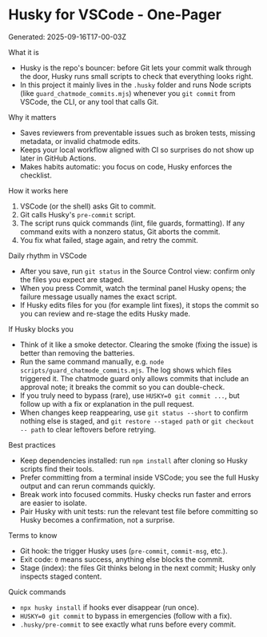 # Husky for VSCode - One-Pager
Generated: 2025-09-16T17-00-03Z

What it is
- Husky is the repo's bouncer: before Git lets your commit walk through the door, Husky runs small scripts to check that everything looks right.
- In this project it mainly lives in the `.husky` folder and runs Node scripts (like `guard_chatmode_commits.mjs`) whenever you `git commit` from VSCode, the CLI, or any tool that calls Git.

Why it matters
- Saves reviewers from preventable issues such as broken tests, missing metadata, or invalid chatmode edits.
- Keeps your local workflow aligned with CI so surprises do not show up later in GitHub Actions.
- Makes habits automatic: you focus on code, Husky enforces the checklist.

How it works here
1. VSCode (or the shell) asks Git to commit.
2. Git calls Husky's `pre-commit` script.
3. The script runs quick commands (lint, file guards, formatting). If any command exits with a nonzero status, Git aborts the commit.
4. You fix what failed, stage again, and retry the commit.

Daily rhythm in VSCode
- After you save, run `git status` in the Source Control view: confirm only the files you expect are staged.
- When you press Commit, watch the terminal panel Husky opens; the failure message usually names the exact script.
- If Husky edits files for you (for example lint fixes), it stops the commit so you can review and re-stage the edits Husky made.

If Husky blocks you
- Think of it like a smoke detector. Clearing the smoke (fixing the issue) is better than removing the batteries.
- Run the same command manually, e.g. `node scripts/guard_chatmode_commits.mjs`. The log shows which files triggered it. The chatmode guard only allows commits that include an approval note; it breaks the commit so you can double-check.
- If you truly need to bypass (rare), use `HUSKY=0 git commit ...`, but follow up with a fix or explanation in the pull request.
- When changes keep reappearing, use `git status --short` to confirm nothing else is staged, and `git restore --staged path` or `git checkout -- path` to clear leftovers before retrying.

Best practices
- Keep dependencies installed: run `npm install` after cloning so Husky scripts find their tools.
- Prefer committing from a terminal inside VSCode; you see the full Husky output and can rerun commands quickly.
- Break work into focused commits. Husky checks run faster and errors are easier to isolate.
- Pair Husky with unit tests: run the relevant test file before committing so Husky becomes a confirmation, not a surprise.

Terms to know
- Git hook: the trigger Husky uses (`pre-commit`, `commit-msg`, etc.).
- Exit code: `0` means success, anything else blocks the commit.
- Stage (index): the files Git thinks belong in the next commit; Husky only inspects staged content.

Quick commands
- `npx husky install` if hooks ever disappear (run once).
- `HUSKY=0 git commit` to bypass in emergencies (follow with a fix).
- `.husky/pre-commit` to see exactly what runs before every commit.
